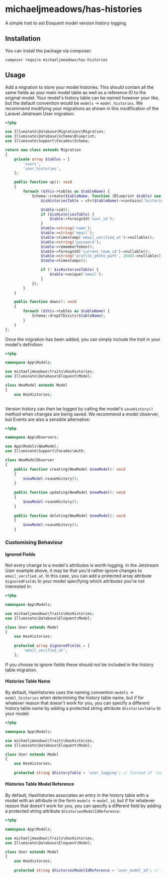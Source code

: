 # michaeljmeadows/has-histories

A simple trait to aid Eloquent model version history logging.

## Installation 

You can install the package via composer:

```
composer require michaeljmeadows/has-histories
```

## Usage

Add a migration to store your model histories. This should contain all the same fields as your main model table as well as a reference ID to the original model. Your model's history table can be named however your like, but the default convention would be `models` -> `model_histories`. We recommend modifying your migrations as shown in this modification of the Laravel Jetstream User migration:

```php
<?php

use Illuminate\Database\Migrations\Migration;
use Illuminate\Database\Schema\Blueprint;
use Illuminate\Support\Facades\Schema;

return new class extends Migration
{
    private array $tables = [
        'users',
        'user_histories',
    ];

    public function up(): void
    {
        foreach ($this->tables as $tableName) {
            Schema::create($tableName, function (Blueprint $table) use ($tableName) {
                $isHistoriesTable = str($tableName)->contains('histories');

                $table->id();
                if ($isHistoriesTable) {
                    $table->foreignId('user_id');
                }
                $table->string('name');
                $table->string('email');
                $table->timestamp('email_verified_at')->nullable();
                $table->string('password');
                $table->rememberToken();
                $table->foreignId('current_team_id')->nullable();
                $table->string('profile_photo_path', 2048)->nullable();
                $table->timestamps();

                if (! $isHistoriesTable) {
                    $table->unique('email');
                }
            });
        }
    }

    public function down(): void
    {
        foreach ($this->tables as $tableName) {
            Schema::dropIfExists($tableName);
        }
    }
};
```

Once the migration has been added, you can simply include the trait in your model's definition:

```php
<?php

namespace App\Models;

use michaeljmeadows\Traits\HasHistories;
use Illuminate\Database\Eloquent\Model;

class NewModel extends Model
{
    use HasHistories;
	
```

Version history can then be logged by calling the model's `saveHistory()` method when changes are being saved. We recommend a model observer, but Events are also a sensible alternative:

```php
<?php

namespace App\Observers;

use App\Models\NewModel;
use Illuminate\Support\Facades\Auth;

class NewModelObserver
{
    public function creating(NewModel $newModel): void
    {
        $newModel->saveHistory();
    }
	
    public function updating(NewModel $newModel): void
    {
        $newModel->saveHistory();
    }
	
    public function deleting(NewModel $newModel): void
    {
        $newModel->saveHistory();
    }
```

### Customising Behaviour

#### Ignored Fields
Not every change to a model's attributes is worth logging. In the Jetstream User example above, it may be that you'd rather ignore changes to `email_verified_at`. In this case, you can add a protected array attribute `$ignoredFields` to your model specifying which attributes you're not interested in:

```php
<?php

namespace App\Models;

use michaeljmeadows\Traits\HasHistories;
use Illuminate\Database\Eloquent\Model;

class User extends Model
{
    use HasHistories;
	
    protected array $ignoredFields = [
        'email_verified_at',
    ];
```

If you choose to ignore fields these should not be included in the history table migration.

#### Histories Table Name
By default, HasHistories uses the naming convention `models` -> `model_histories` when determining the history table name, but if for whatever reason that doesn't work for you, you can specify a different history table name by adding a protected string attribute `$historiesTable` to your model:

```php
<?php

namespace App\Models;

use michaeljmeadows\Traits\HasHistories;
use Illuminate\Database\Eloquent\Model;

class User extends Model
{
    use HasHistories;
	
    protected string $historyTable = 'user_logging'; // Instead of 'user_histories'.
```

#### Histories Table Model Reference
By default, HasHistories associates an entry in the history table with a model with an attribute in the form `models` -> `model_id`, but if for whatever reason that doesn't work for you, you can specify a different field by adding a protected string attribute `$historiesModelIdReference`:

```php
<?php

namespace App\Models;

use michaeljmeadows\Traits\HasHistories;
use Illuminate\Database\Eloquent\Model;

class User extends Model
{
    use HasHistories;
	
    protected string $historiesModelIdReference = 'user_model_id'; // Instead of 'user_id'.
```
